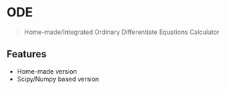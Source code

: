 # ODE
> Home-made/Integrated Ordinary Differentiate Equations Calculator

## Features
+ Home-made version
+ Scipy/Numpy based version